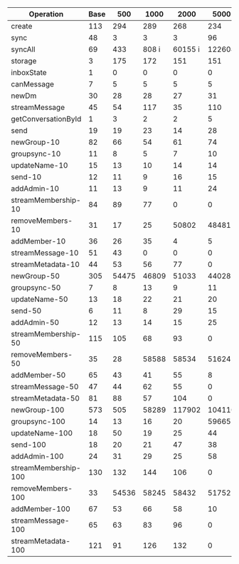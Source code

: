 | Operation            | Base | 500   | 1000  | 2000    | 5000   | 10000  | Min | Max    | Orders |
| -------------------- | ---- | ----- | ----- | ------- | ------ | ------ | --- | ------ | ------ |
| create               | 113  | 294   | 289   | 268     | 234    | 245    | 113 | 294    | 3x     |
| sync                 | 48   | 3     | 3     | 3       | 96     | 34     | 3   | 96     | 37x    |
| syncAll              | 69   | 433   | 808 i | 60155 i | 122604 | 300978 | 69  | 300978 | 4334x  |
| storage              | 3    | 175   | 172   | 151     | 151    | 336    | 3   | 336    | 112x   |
| inboxState           | 1    | 0     | 0     | 0       | 0      | 0      | 0   | 1      | 2x     |
| canMessage           | 7    | 5     | 5     | 5       | 5      | 5      | 5   | 7      | 1x     |
| newDm                | 30   | 28    | 28    | 27      | 31     | 41     | 27  | 41     | 2x     |
| streamMessage        | 45   | 54    | 117   | 35      | 110    | 102    | 35  | 117    | 3x     |
| getConversationById  | 1    | 3     | 2     | 2       | 5      | 11     | 1   | 11     | 11x    |
| send                 | 19   | 19    | 23    | 14      | 28     | 17     | 14  | 28     | 2x     |
| newGroup-10          | 82   | 66    | 54    | 61      | 74     | 54     | 54  | 82     | 2x     |
| groupsync-10         | 11   | 8     | 5     | 7       | 10     | 14     | 5   | 14     | 3x     |
| updateName-10        | 15   | 13    | 10    | 14      | 14     | 15     | 10  | 15     | 2x     |
| send-10              | 12   | 11    | 9     | 16      | 15     | 18     | 9   | 18     | 2x     |
| addAdmin-10          | 11   | 13    | 9     | 11      | 24     | 10     | 9   | 24     | 3x     |
| streamMembership-10  | 84   | 89    | 77    | 0       | 0      | 0      | 0   | 89     | 1x     |
| removeMembers-10     | 31   | 17    | 25    | 50802   | 48481  | 43058  | 17  | 50802  | 2917x  |
| addMember-10         | 36   | 26    | 35    | 4       | 5      | 4      | 4   | 36     | 10x    |
| streamMessage-10     | 51   | 43    | 0     | 0       | 0      | 0      | 0   | 51     | 1x     |
| streamMetadata-10    | 44   | 53    | 56    | 77      | 0      | 0      | 0   | 77     | 1x     |
| newGroup-50          | 305  | 54475 | 46809 | 51033   | 44028  | 43968  | 305 | 54475  | 179x   |
| groupsync-50         | 7    | 8     | 13    | 9       | 11     | 59774  | 7   | 59774  | 8852x  |
| updateName-50        | 13   | 18    | 22    | 21      | 20     | 28     | 13  | 28     | 2x     |
| send-50              | 6    | 11    | 8     | 29      | 15     | 20     | 6   | 29     | 5x     |
| addAdmin-50          | 12   | 13    | 14    | 15      | 25     | 34     | 12  | 34     | 3x     |
| streamMembership-50  | 115  | 105   | 68    | 93      | 0      | 0      | 0   | 115    | 1x     |
| removeMembers-50     | 35   | 28    | 58588 | 58534   | 51624  | 51796  | 28  | 58588  | 2064x  |
| addMember-50         | 65   | 43    | 41    | 55      | 8      | 7      | 7   | 65     | 9x     |
| streamMessage-50     | 47   | 44    | 62    | 55      | 0      | 0      | 0   | 62     | 1x     |
| streamMetadata-50    | 81   | 88    | 57    | 104     | 0      | 0      | 0   | 104    | 1x     |
| newGroup-100         | 573  | 505   | 58289 | 117902  | 104110 | 164069 | 505 | 164069 | 325x   |
| groupsync-100        | 14   | 13    | 16    | 20      | 59665  | 59705  | 13  | 59705  | 4596x  |
| updateName-100       | 18   | 50    | 19    | 25      | 44     | 30     | 18  | 50     | 3x     |
| send-100             | 18   | 20    | 21    | 47      | 38     | 37     | 18  | 47     | 3x     |
| addAdmin-100         | 24   | 31    | 29    | 25      | 58     | 28     | 24  | 58     | 2x     |
| streamMembership-100 | 130  | 132   | 144   | 106     | 0      | 0      | 0   | 144    | 1x     |
| removeMembers-100    | 33   | 54536 | 58245 | 58432   | 51752  | 51750  | 33  | 58432  | 1764x  |
| addMember-100        | 67   | 53    | 66    | 58      | 10     | 9      | 9   | 67     | 7x     |
| streamMessage-100    | 65   | 63    | 83    | 96      | 0      | 0      | 0   | 96     | 1x     |
| streamMetadata-100   | 121  | 91    | 126   | 132     | 0      | 0      | 0   | 132    | 1x     |
